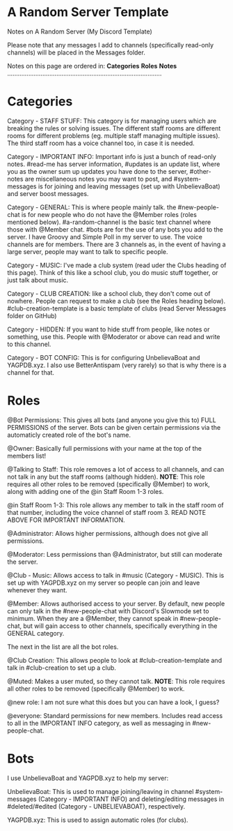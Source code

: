 # A Random Server Template
Notes on A Random Server (My Discord Template)

Please note that any messages I add to channels (specifically read-only channels) will be placed in the Messages folder.

Notes on this page are ordered in:
**Categories**
**Roles**
**Notes**
........................................................................................


# Categories

Category - STAFF STUFF: This category is for managing users which are breaking the rules or solving issues. The different staff rooms are different rooms for different problems (eg. multiple staff managing multiple issues). The third staff room has a voice channel too, in case it is needed.

Category - IMPORTANT INFO: Important info is just a bunch of read-only notes. #read-me has server information, #updates is an update list, where you as the owner sum up updates you have done to the server, #other-notes are miscellaneous notes you may want to post, and #system-messages is for joining and leaving messages (set up with UnbelievaBoat) and server boost messages.

Category - GENERAL: This is where people mainly talk. the #new-people-chat is for new people who do not have the @Member roles (roles mentioned below). #a-random-channel is the basic text channel where those with @Member chat. #bots are for the use of any bots you add to the server. I have Groovy and Simple Poll in my server to use. The voice channels are for members. There are 3 channels as, in the event of having a large server, people may want to talk to specific people.

Category - MUSIC: I've made a club system (read uder the Clubs heading of this page). Think of this like a school club, you do music stuff together, or just talk about music. 

Category - CLUB CREATION: like a school club, they don't come out of nowhere. People can request to make a club (see the Roles heading below). #club-creation-template is a basic template of clubs (read Server Messages folder on GitHub)

Category - HIDDEN: If you want to hide stuff from people, like notes or something, use this. People with @Moderator or above can read and write to this channel.

Category - BOT CONFIG: This is for configuring UnbelievaBoat and YAGPDB.xyz. I also use BetterAntispam (very rarely) so that is why there is a channel for that.



# Roles

@Bot Permissions: This gives all bots (and anyone you give this to) FULL PERMISSIONS of the server. Bots can be given certain permissions via the automaticly created role of the bot's name.

@Owner: Basically full permissions with your name at the top of the members list!

@Talking to Staff: This role removes a lot of access to all channels, and can not talk in any but the staff rooms (although hidden). 
**NOTE**: This role requires all other roles to be removed (specifically @Member) to work, along with adding one of the @in Staff Room 1-3 roles.

@in Staff Room 1-3: This role allows any member to talk in the staff room of that number, including the voice channel of staff room 3. READ NOTE ABOVE FOR IMPORTANT INFORMATION.

@Administrator: Allows higher permissions, although does not give all permissions.

@Moderator: Less permissions than @Administrator, but still can moderate the server.

@Club - Music: Allows access to talk in #music (Category - MUSIC). This is set up with YAGPDB.xyz on my server so people can join and leave whenever they want.

@Member: Allows authorised access to your server. By default, new people can only talk in the #new-people-chat with Discord's Slowmode set to minimum. When they are a @Member, they cannot speak in #new-people-chat, but will gain access to other channels, specifically everything in the GENERAL category.

The next in the list are all the bot roles.

@Club Creation: This allows people to look at #club-creation-template and talk in #club-creation to set up a club.

@Muted: Makes a user muted, so they cannot talk.
**NOTE**: This role requires all other roles to be removed (specifically @Member) to work.

@new role: I am not sure what this does but you can have a look, I guess?

@everyone: Standard permissions for new members. Includes read access to all in the IMPORTANT INFO category, as well as messaging in #new-people-chat.



# Bots
I use UnbelievaBoat and YAGPDB.xyz to help my server:

UnbelievaBoat: This is used to manage joining/leaving in channel #system-messages (Category - IMPORTANT INFO) and deleting/editing messages in #deleted/#edited (Category - UNBELIEVABOAT), respectively.
  
 YAGPDB.xyz: This is used to assign automatic roles (for clubs).
